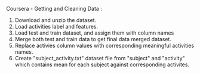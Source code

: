 Coursera - Getting and Cleaning Data :
1. Download and unzip the dataset.
2. Load activities label and features.
3. Load test and train dataset, and assign them with column names
4. Merge both test and train data to get final data merged dataset.
5. Replace activies column values with corresponding meaningful activities names.
6. Create "subject_activity.txt" dataset file from "subject" and "activity" which contains mean for each subject against corresponding activites.


